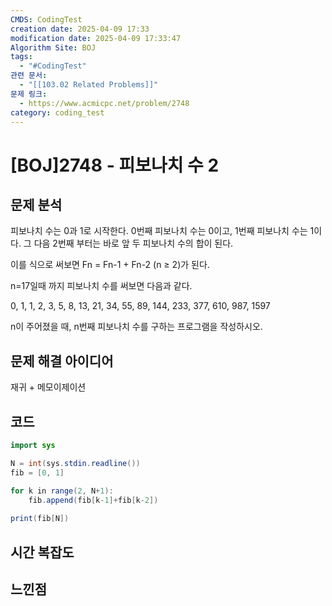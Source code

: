 ```yaml
---
CMDS: CodingTest
creation date: 2025-04-09 17:33
modification date: 2025-04-09 17:33:47
Algorithm Site: BOJ
tags:
  - "#CodingTest"
관련 문서:
  - "[[103.02 Related Problems]]"
문제 링크:
  - https://www.acmicpc.net/problem/2748
category: coding_test
---
```


# \[BOJ]2748 - 피보나치 수 2

## 문제 분석

피보나치 수는 0과 1로 시작한다. 0번째 피보나치 수는 0이고, 1번째 피보나치 수는 1이다. 그 다음 2번째 부터는 바로 앞 두 피보나치 수의 합이 된다.

이를 식으로 써보면 Fn = Fn-1 + Fn-2 (n ≥ 2)가 된다.

n=17일때 까지 피보나치 수를 써보면 다음과 같다.

0, 1, 1, 2, 3, 5, 8, 13, 21, 34, 55, 89, 144, 233, 377, 610, 987, 1597

n이 주어졌을 때, n번째 피보나치 수를 구하는 프로그램을 작성하시오.

## 문제 해결 아이디어
재귀 + 메모이제이션

## 코드
```java
import sys

N = int(sys.stdin.readline())
fib = [0, 1]

for k in range(2, N+1):
    fib.append(fib[k-1]+fib[k-2])
            
print(fib[N])
```

## 시간 복잡도


## 느낀점